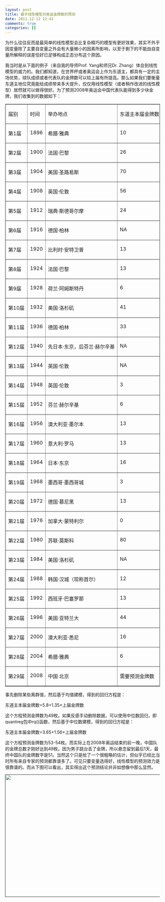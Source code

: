 ```yaml
---
layout: post
title: 基于线性模型对奥运金牌数的预测
date: 2011-12-12 12:41
comments: true
categories: []
---
```

为什么往往反而是最简单的线性模型会比复杂精巧的模型有更好效果，其实不外乎因变量除了主要自变量之外会有大量微小的因素所影响，以至于剩下的不能由自变量所解释的误差恰好已足够构成正态分布这个原因。

我当时是从下面的例子（来自我的导师Prof. Yang和师兄Dr. Zhang）体会到线性模型的威力的。我们都知道，在世界杯或者奥运会上作为东道主，都具有一定的主场优势，球队成绩或者代表队的金牌数可以较上届有所提高。那么如果我们要衡量东道主地位究竟能给成绩带来多大提升，仅仅用线性模型（或者稍作改进的线性模型）居然就可以做得很好。为了预测2008年奥运会中国代表队能得到多少块金牌，我们收集到的数据如下：
<table width="554" border="1" cellspacing="0" cellpadding="0">
<tbody>
<tr>
<td valign="top" nowrap="nowrap" width="54">
<p align="left">届别</p>
</td>
<td valign="top" nowrap="nowrap" width="36">
<p align="left">时间</p>
</td>
<td valign="top" nowrap="nowrap" width="148">
<p align="left">举办地点</p>
</td>
<td valign="top" nowrap="nowrap" width="108">
<p align="left">东道主本届金牌数</p>
</td>
<td valign="top" nowrap="nowrap" width="98">
<p align="left">东道主上届金牌数</p>
</td>
<td valign="top" nowrap="nowrap" width="110">
<p align="left">NA备注</p>
</td>
</tr>
<tr>
<td valign="top" nowrap="nowrap" width="54">
<p align="left">第1届</p>
</td>
<td valign="top" nowrap="nowrap" width="36">
<p align="left">1896</p>
</td>
<td valign="top" nowrap="nowrap" width="148">
<p align="left">希腊·雅典</p>
</td>
<td valign="top" nowrap="nowrap" width="108">
<p align="left">10</p>
</td>
<td valign="top" nowrap="nowrap" width="98">
<p align="left">NA</p>
</td>
<td valign="top" nowrap="nowrap" width="110">
<p align="left">没有上届比赛</p>
</td>
</tr>
<tr>
<td valign="top" nowrap="nowrap" width="54">
<p align="left">第2届</p>
</td>
<td valign="top" nowrap="nowrap" width="36">
<p align="left">1900</p>
</td>
<td valign="top" nowrap="nowrap" width="148">
<p align="left">法国·巴黎</p>
</td>
<td valign="top" nowrap="nowrap" width="108">
<p align="left">26</p>
</td>
<td valign="top" nowrap="nowrap" width="98">
<p align="left">5</p>
</td>
<td valign="top" nowrap="nowrap" width="110"></td>
</tr>
<tr>
<td valign="top" nowrap="nowrap" width="54">
<p align="left">第3届</p>
</td>
<td valign="top" nowrap="nowrap" width="36">
<p align="left">1904</p>
</td>
<td valign="top" nowrap="nowrap" width="148">
<p align="left">美国·圣路易斯</p>
</td>
<td valign="top" nowrap="nowrap" width="108">
<p align="left">70</p>
</td>
<td valign="top" nowrap="nowrap" width="98">
<p align="left">20</p>
</td>
<td valign="top" nowrap="nowrap" width="110"></td>
</tr>
<tr>
<td valign="top" nowrap="nowrap" width="54">
<p align="left">第4届</p>
</td>
<td valign="top" nowrap="nowrap" width="36">
<p align="left">1908</p>
</td>
<td valign="top" nowrap="nowrap" width="148">
<p align="left">英国·伦敦</p>
</td>
<td valign="top" nowrap="nowrap" width="108">
<p align="left">56</p>
</td>
<td valign="top" nowrap="nowrap" width="98">
<p align="left">1</p>
</td>
<td valign="top" nowrap="nowrap" width="110"></td>
</tr>
<tr>
<td valign="top" nowrap="nowrap" width="54">
<p align="left">第5届</p>
</td>
<td valign="top" nowrap="nowrap" width="36">
<p align="left">1912</p>
</td>
<td valign="top" nowrap="nowrap" width="148">
<p align="left">瑞典·斯德哥尔摩</p>
</td>
<td valign="top" nowrap="nowrap" width="108">
<p align="left">24</p>
</td>
<td valign="top" nowrap="nowrap" width="98">
<p align="left">8</p>
</td>
<td valign="top" nowrap="nowrap" width="110"></td>
</tr>
<tr>
<td valign="top" nowrap="nowrap" width="54">
<p align="left">第6届</p>
</td>
<td valign="top" nowrap="nowrap" width="36">
<p align="left">1916</p>
</td>
<td valign="top" nowrap="nowrap" width="148">
<p align="left">德国·柏林</p>
</td>
<td valign="top" nowrap="nowrap" width="108">
<p align="left">NA</p>
</td>
<td valign="top" nowrap="nowrap" width="98">
<p align="left">NA</p>
</td>
<td valign="top" nowrap="nowrap" width="110">
<p align="left">因第一次世界大战停办</p>
</td>
</tr>
<tr>
<td valign="top" nowrap="nowrap" width="54">
<p align="left">第7届</p>
</td>
<td valign="top" nowrap="nowrap" width="36">
<p align="left">1920</p>
</td>
<td valign="top" nowrap="nowrap" width="148">
<p align="left">比利时·安特卫普</p>
</td>
<td valign="top" nowrap="nowrap" width="108">
<p align="left">13</p>
</td>
<td valign="top" nowrap="nowrap" width="98">
<p align="left">2</p>
</td>
<td valign="top" nowrap="nowrap" width="110"></td>
</tr>
<tr>
<td valign="top" nowrap="nowrap" width="54">
<p align="left">第8届</p>
</td>
<td valign="top" nowrap="nowrap" width="36">
<p align="left">1924</p>
</td>
<td valign="top" nowrap="nowrap" width="148">
<p align="left">法国·巴黎</p>
</td>
<td valign="top" nowrap="nowrap" width="108">
<p align="left">13</p>
</td>
<td valign="top" nowrap="nowrap" width="98">
<p align="left">9</p>
</td>
<td valign="top" nowrap="nowrap" width="110"></td>
</tr>
<tr>
<td valign="top" nowrap="nowrap" width="54">
<p align="left">第9届</p>
</td>
<td valign="top" nowrap="nowrap" width="36">
<p align="left">1928</p>
</td>
<td valign="top" nowrap="nowrap" width="148">
<p align="left">荷兰·阿姆斯特丹</p>
</td>
<td valign="top" nowrap="nowrap" width="108">
<p align="left">6</p>
</td>
<td valign="top" nowrap="nowrap" width="98">
<p align="left">4</p>
</td>
<td valign="top" nowrap="nowrap" width="110"></td>
</tr>
<tr>
<td valign="top" nowrap="nowrap" width="54">
<p align="left">第10届</p>
</td>
<td valign="top" nowrap="nowrap" width="36">
<p align="left">1932</p>
</td>
<td valign="top" nowrap="nowrap" width="148">
<p align="left">美国·洛杉矶</p>
</td>
<td valign="top" nowrap="nowrap" width="108">
<p align="left">41</p>
</td>
<td valign="top" nowrap="nowrap" width="98">
<p align="left">22</p>
</td>
<td valign="top" nowrap="nowrap" width="110"></td>
</tr>
<tr>
<td valign="top" nowrap="nowrap" width="54">
<p align="left">第11届</p>
</td>
<td valign="top" nowrap="nowrap" width="36">
<p align="left">1936</p>
</td>
<td valign="top" nowrap="nowrap" width="148">
<p align="left">德国·柏林</p>
</td>
<td valign="top" nowrap="nowrap" width="108">
<p align="left">33</p>
</td>
<td valign="top" nowrap="nowrap" width="98">
<p align="left">4</p>
</td>
<td valign="top" nowrap="nowrap" width="110"></td>
</tr>
<tr>
<td valign="top" nowrap="nowrap" width="54">
<p align="left">第12届</p>
</td>
<td valign="top" nowrap="nowrap" width="36">
<p align="left">1940</p>
</td>
<td valign="top" nowrap="nowrap" width="148">
<p align="left">先日本·东京，后芬兰·赫尔辛基</p>
</td>
<td valign="top" nowrap="nowrap" width="108">
<p align="left">NA</p>
</td>
<td valign="top" nowrap="nowrap" width="98">
<p align="left">NA</p>
</td>
<td valign="top" nowrap="nowrap" width="110">
<p align="left">因第二次世界大战停办</p>
</td>
</tr>
<tr>
<td valign="top" nowrap="nowrap" width="54">
<p align="left">第13届</p>
</td>
<td valign="top" nowrap="nowrap" width="36">
<p align="left">1944</p>
</td>
<td valign="top" nowrap="nowrap" width="148">
<p align="left">英国·伦敦</p>
</td>
<td valign="top" nowrap="nowrap" width="108">
<p align="left">NA</p>
</td>
<td valign="top" nowrap="nowrap" width="98">
<p align="left">NA</p>
</td>
<td valign="top" nowrap="nowrap" width="110">
<p align="left">因第二次世界大战停办</p>
</td>
</tr>
<tr>
<td valign="top" nowrap="nowrap" width="54">
<p align="left">第14届</p>
</td>
<td valign="top" nowrap="nowrap" width="36">
<p align="left">1948</p>
</td>
<td valign="top" nowrap="nowrap" width="148">
<p align="left">英国·伦敦</p>
</td>
<td valign="top" nowrap="nowrap" width="108">
<p align="left">3</p>
</td>
<td valign="top" nowrap="nowrap" width="98">
<p align="left">4</p>
</td>
<td valign="top" nowrap="nowrap" width="110"></td>
</tr>
<tr>
<td valign="top" nowrap="nowrap" width="54">
<p align="left">第15届</p>
</td>
<td valign="top" nowrap="nowrap" width="36">
<p align="left">1952</p>
</td>
<td valign="top" nowrap="nowrap" width="148">
<p align="left">芬兰·赫尔辛基</p>
</td>
<td valign="top" nowrap="nowrap" width="108">
<p align="left">6</p>
</td>
<td valign="top" nowrap="nowrap" width="98">
<p align="left">8</p>
</td>
<td valign="top" nowrap="nowrap" width="110"></td>
</tr>
<tr>
<td valign="top" nowrap="nowrap" width="54">
<p align="left">第16届</p>
</td>
<td valign="top" nowrap="nowrap" width="36">
<p align="left">1956</p>
</td>
<td valign="top" nowrap="nowrap" width="148">
<p align="left">澳大利亚·墨尔本</p>
</td>
<td valign="top" nowrap="nowrap" width="108">
<p align="left">13</p>
</td>
<td valign="top" nowrap="nowrap" width="98">
<p align="left">6</p>
</td>
<td valign="top" nowrap="nowrap" width="110"></td>
</tr>
<tr>
<td valign="top" nowrap="nowrap" width="54">
<p align="left">第17届</p>
</td>
<td valign="top" nowrap="nowrap" width="36">
<p align="left">1960</p>
</td>
<td valign="top" nowrap="nowrap" width="148">
<p align="left">意大利·罗马</p>
</td>
<td valign="top" nowrap="nowrap" width="108">
<p align="left">13</p>
</td>
<td valign="top" nowrap="nowrap" width="98">
<p align="left">8</p>
</td>
<td valign="top" nowrap="nowrap" width="110"></td>
</tr>
<tr>
<td valign="top" nowrap="nowrap" width="54">
<p align="left">第18届</p>
</td>
<td valign="top" nowrap="nowrap" width="36">
<p align="left">1964</p>
</td>
<td valign="top" nowrap="nowrap" width="148">
<p align="left">日本·东京</p>
</td>
<td valign="top" nowrap="nowrap" width="108">
<p align="left">16</p>
</td>
<td valign="top" nowrap="nowrap" width="98">
<p align="left">4</p>
</td>
<td valign="top" nowrap="nowrap" width="110"></td>
</tr>
<tr>
<td valign="top" nowrap="nowrap" width="54">
<p align="left">第19届</p>
</td>
<td valign="top" nowrap="nowrap" width="36">
<p align="left">1968</p>
</td>
<td valign="top" nowrap="nowrap" width="148">
<p align="left">墨西哥·墨西哥城</p>
</td>
<td valign="top" nowrap="nowrap" width="108">
<p align="left">3</p>
</td>
<td valign="top" nowrap="nowrap" width="98">
<p align="left">0</p>
</td>
<td valign="top" nowrap="nowrap" width="110"></td>
</tr>
<tr>
<td valign="top" nowrap="nowrap" width="54">
<p align="left">第20届</p>
</td>
<td valign="top" nowrap="nowrap" width="36">
<p align="left">1972</p>
</td>
<td valign="top" nowrap="nowrap" width="148">
<p align="left">德国·慕尼黑</p>
</td>
<td valign="top" nowrap="nowrap" width="108">
<p align="left">13</p>
</td>
<td valign="top" nowrap="nowrap" width="98">
<p align="left">5</p>
</td>
<td valign="top" nowrap="nowrap" width="110"></td>
</tr>
<tr>
<td valign="top" nowrap="nowrap" width="54">
<p align="left">第21届</p>
</td>
<td valign="top" nowrap="nowrap" width="36">
<p align="left">1976</p>
</td>
<td valign="top" nowrap="nowrap" width="148">
<p align="left">加拿大·蒙特利尔</p>
</td>
<td valign="top" nowrap="nowrap" width="108">
<p align="left">0</p>
</td>
<td valign="top" nowrap="nowrap" width="98">
<p align="left">0</p>
</td>
<td valign="top" nowrap="nowrap" width="110"></td>
</tr>
<tr>
<td valign="top" nowrap="nowrap" width="54">
<p align="left">第22届</p>
</td>
<td valign="top" nowrap="nowrap" width="36">
<p align="left">1980</p>
</td>
<td valign="top" nowrap="nowrap" width="148">
<p align="left">苏联·莫斯科</p>
</td>
<td valign="top" nowrap="nowrap" width="108">
<p align="left">80</p>
</td>
<td valign="top" nowrap="nowrap" width="98">
<p align="left">49</p>
</td>
<td valign="top" nowrap="nowrap" width="110"></td>
</tr>
<tr>
<td valign="top" nowrap="nowrap" width="54">
<p align="left">第23届</p>
</td>
<td valign="top" nowrap="nowrap" width="36">
<p align="left">1984</p>
</td>
<td valign="top" nowrap="nowrap" width="148">
<p align="left">美国·洛杉矶</p>
</td>
<td valign="top" nowrap="nowrap" width="108">
<p align="left">NA</p>
</td>
<td valign="top" nowrap="nowrap" width="98">
<p align="left">NA</p>
</td>
<td valign="top" nowrap="nowrap" width="110">
<p align="left">美国拒绝参加上届</p>
</td>
</tr>
<tr>
<td valign="top" nowrap="nowrap" width="54">
<p align="left">第24届</p>
</td>
<td valign="top" nowrap="nowrap" width="36">
<p align="left">1988</p>
</td>
<td valign="top" nowrap="nowrap" width="148">
<p align="left">韩国·汉城（现称首尔）</p>
</td>
<td valign="top" nowrap="nowrap" width="108">
<p align="left">12</p>
</td>
<td valign="top" nowrap="nowrap" width="98">
<p align="left">6</p>
</td>
<td valign="top" nowrap="nowrap" width="110"></td>
</tr>
<tr>
<td valign="top" nowrap="nowrap" width="54">
<p align="left">第25届</p>
</td>
<td valign="top" nowrap="nowrap" width="36">
<p align="left">1992</p>
</td>
<td valign="top" nowrap="nowrap" width="148">
<p align="left">西班牙·巴塞罗那</p>
</td>
<td valign="top" nowrap="nowrap" width="108">
<p align="left">13</p>
</td>
<td valign="top" nowrap="nowrap" width="98">
<p align="left">1</p>
</td>
<td valign="top" nowrap="nowrap" width="110"></td>
</tr>
<tr>
<td valign="top" nowrap="nowrap" width="54">
<p align="left">第26届</p>
</td>
<td valign="top" nowrap="nowrap" width="36">
<p align="left">1996</p>
</td>
<td valign="top" nowrap="nowrap" width="148">
<p align="left">美国·亚特兰大</p>
</td>
<td valign="top" nowrap="nowrap" width="108">
<p align="left">44</p>
</td>
<td valign="top" nowrap="nowrap" width="98">
<p align="left">37</p>
</td>
<td valign="top" nowrap="nowrap" width="110"></td>
</tr>
<tr>
<td valign="top" nowrap="nowrap" width="54">
<p align="left">第27届</p>
</td>
<td valign="top" nowrap="nowrap" width="36">
<p align="left">2000</p>
</td>
<td valign="top" nowrap="nowrap" width="148">
<p align="left">澳大利亚·悉尼</p>
</td>
<td valign="top" nowrap="nowrap" width="108">
<p align="left">16</p>
</td>
<td valign="top" nowrap="nowrap" width="98">
<p align="left">9</p>
</td>
<td valign="top" nowrap="nowrap" width="110"></td>
</tr>
<tr>
<td valign="top" nowrap="nowrap" width="54">
<p align="left">第28届</p>
</td>
<td valign="top" nowrap="nowrap" width="36">
<p align="left">2004</p>
</td>
<td valign="top" nowrap="nowrap" width="148">
<p align="left">希腊·雅典</p>
</td>
<td valign="top" nowrap="nowrap" width="108">
<p align="left">6</p>
</td>
<td valign="top" nowrap="nowrap" width="98">
<p align="left">1</p>
</td>
<td valign="top" nowrap="nowrap" width="110"></td>
</tr>
<tr>
<td valign="top" nowrap="nowrap" width="54">
<p align="left">第29届</p>
</td>
<td valign="top" nowrap="nowrap" width="36">
<p align="left">2008</p>
</td>
<td valign="top" nowrap="nowrap" width="148">
<p align="left">中国·北京</p>
</td>
<td valign="top" nowrap="nowrap" width="108">
<p align="left">需要预测金牌数</p>
</td>
<td valign="top" nowrap="nowrap" width="98">
<p align="left">32</p>
</td>
<td valign="top" nowrap="nowrap" width="110"></td>
</tr>
</tbody>
</table>
<p align="left">事先删除某些离群值，然后基于均值建模，得到的回归方程是：</p>
<p align="left">东道主本届金牌数=5.8+1.35×上届金牌数</p>
<p align="left">这个方程预测金牌数为49枚。如果反感手动删除数据，可以使用中位数回归，即quantreg包中rq()函数，然后基于中位数建模，得到的回归方程是：</p>
<p align="left">东道主本届金牌数=3.65+1.56×上届金牌数</p>
<p align="left">这个方程预测金牌数为53-54枚。而实际上在2008年奥运结束的前一晚，中国队的金牌总数才刚好达到49枚。因为男子跳台丢了金牌，所以悬念留到最后1天，最终中国队的金牌数字是51。当然这个只是给了一个很粗略的估计，但似乎已经比当时所有来自专家的预测都靠谱多了。可见只要变量选得好，线性模型的预测效力是很靠谱的。而从下图可以看出，其实得出这个预测结论并非如想像中那么显然。</p>
<p align="left"><a href=""><img class="alignleft size-full wp-image-348" title="lm" src="http://e.hiphotos.baidu.com/album/s%3D550%3Bq%3D90%3Bc%3Dxiangce%2C100%2C100/sign=5ae62bd791529822013339c6e7f10af6/08f790529822720e1036f5ea7acb0a46f21fab21.jpg?referer=e73790319213b07ee4aa643815ff&x=.jpg" alt="" width="529" height="398" /></a></p>
